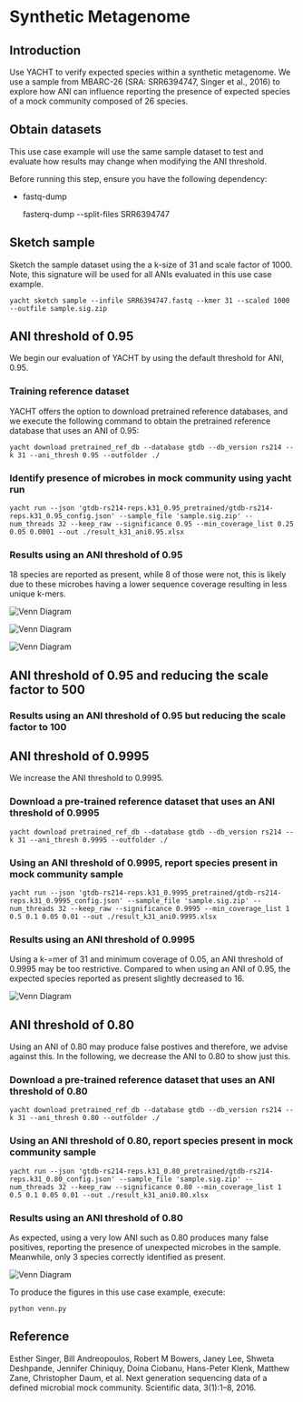 # Synthetic Metagenome

## Introduction

Use YACHT to verify expected species within a synthetic metagenome. We use a sample from MBARC-26 (SRA: SRR6394747, Singer et al., 2016) to explore how ANI can influence reporting the presence of expected species of a mock community composed of 26 species.

## Obtain datasets

This use case example will use the same sample dataset to test and evaluate how results may change when modifying the ANI threshold.

Before running this step, ensure you have the following dependency:

- fastq-dump

    fasterq-dump --split-files SRR6394747

## Sketch sample

Sketch the sample dataset using the a k-size of 31 and scale factor of 1000. Note, this signature will be used for all ANIs evaluated in this use case example.

    yacht sketch sample --infile SRR6394747.fastq --kmer 31 --scaled 1000 --outfile sample.sig.zip


## ANI threshold of 0.95

We begin our evaluation of YACHT by using the default threshold for ANI, 0.95.

### Training reference dataset

YACHT offers the option to download pretrained reference databases, and we execute the following command to obtain the pretrained reference database that uses an ANI of 0.95:

    yacht download pretrained_ref_db --database gtdb --db_version rs214 --k 31 --ani_thresh 0.95 --outfolder ./

### Identify presence of microbes in mock community using yacht run

    yacht run --json 'gtdb-rs214-reps.k31_0.95_pretrained/gtdb-rs214-reps.k31_0.95_config.json' --sample_file 'sample.sig.zip' --num_threads 32 --keep_raw --significance 0.95 --min_coverage_list 0.25 0.05 0.0001 --out ./result_k31_ani0.95.xlsx

### Results using an ANI threshold of 0.95

18 species are reported as present, while 8 of those were not, this is likely due to these microbes having a lower sequence coverage resulting in less unique k-mers.

![Venn Diagram](venn_k31_0.95_min0.05.png)

![Venn Diagram](venn_k31_0.95_min0.0001.png)

![Venn Diagram](venn_k31_0.95_min0.25.png)

## ANI threshold of 0.95 and reducing the scale factor to 500


### Results using an ANI threshold of 0.95 but reducing the scale factor to 100


## ANI threshold of 0.9995

We increase the ANI threshold to 0.9995.

### Download a pre-trained reference dataset that uses an ANI threshold of 0.9995

    yacht download pretrained_ref_db --database gtdb --db_version rs214 --k 31 --ani_thresh 0.9995 --outfolder ./

### Using an ANI threshold of 0.9995, report species present in mock community sample

    yacht run --json 'gtdb-rs214-reps.k31_0.9995_pretrained/gtdb-rs214-reps.k31_0.9995_config.json' --sample_file 'sample.sig.zip' --num_threads 32 --keep_raw --significance 0.9995 --min_coverage_list 1 0.5 0.1 0.05 0.01 --out ./result_k31_ani0.9995.xlsx

### Results using an ANI threshold of 0.9995

Using a k-=mer of 31 and minimum coverage of 0.05, an ANI threshold of 0.9995 may be too restrictive. Compared to when using an ANI of 0.95, the expected species reported as present slightly decreased to 16.

![Venn Diagram](venn_k31_0.9995_min0.05.png)

## ANI threshold of 0.80

Using an ANI of 0.80 may produce false postives and therefore, we advise against this. In the following, we decrease the ANI to 0.80 to show just this.

### Download a pre-trained reference dataset that uses an ANI threshold of 0.80

    yacht download pretrained_ref_db --database gtdb --db_version rs214 --k 31 --ani_thresh 0.80 --outfolder ./

### Using an ANI threshold of 0.80, report species present in mock community sample

    yacht run --json 'gtdb-rs214-reps.k31_0.80_pretrained/gtdb-rs214-reps.k31_0.80_config.json' --sample_file 'sample.sig.zip' --num_threads 32 --keep_raw --significance 0.80 --min_coverage_list 1 0.5 0.1 0.05 0.01 --out ./result_k31_ani0.80.xlsx

### Results using an ANI threshold of 0.80

As expected, using a very low ANI such as 0.80 produces many false positives, reporting the presence of unexpected microbes in the sample. Meanwhile, only 3 species correctly identified as present.

![Venn Diagram](venn_k31_0.80_min0.05.png)

To produce the figures in this use case example, execute:

    python venn.py

## Reference

Esther Singer, Bill Andreopoulos, Robert M Bowers, Janey Lee, Shweta Deshpande, Jennifer Chiniquy, Doina
Ciobanu, Hans-Peter Klenk, Matthew Zane, Christopher Daum, et al. Next generation sequencing data of a
defined microbial mock community. Scientific data, 3(1):1–8, 2016.